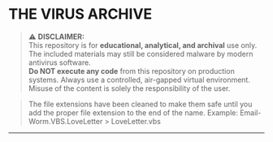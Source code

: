 # THE VIRUS ARCHIVE

> ⚠️ **DISCLAIMER:**  
> This repository is for **educational, analytical, and archival** use only. The included materials may still be considered malware by modern antivirus software.  
> **Do NOT execute any code** from this repository on production systems. Always use a controlled, air-gapped virtual environment.  
> Misuse of the content is solely the responsibility of the user.


> The file extensions have been cleaned to make them safe until you add the proper file extension to the end of the name.
> Example: Email-Worm.VBS.LoveLetter > LoveLetter.vbs

---




